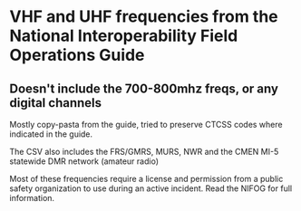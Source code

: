# VHF and UHF frequencies from the National Interoperability Field Operations Guide
## Doesn't include the 700-800mhz freqs, or any digital channels

Mostly copy-pasta from the guide, tried to preserve CTCSS codes where indicated in the guide.

The CSV also includes the FRS/GMRS, MURS, NWR and the CMEN MI-5 statewide DMR network (amateur radio)

Most of these frequencies require a license and permission from a public safety organization to use during an active incident. Read the NIFOG for full information.

